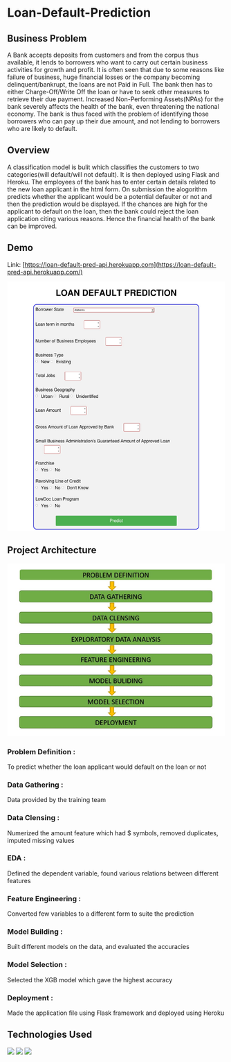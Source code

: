 # Loan-Default-Prediction
## Business Problem
A Bank accepts deposits from customers and from the corpus thus available, it lends to borrowers who want to carry out certain business activities for growth and profit. 
It is often seen that due to some reasons like failure of business, huge financial losses or the company becoming delinquent/bankrupt, the loans are not Paid in Full. 
The bank then has to either Charge-Off/Write Off the loan or have to seek other measures to retrieve their due payment. Increased Non-Performing Assets(NPAs) for the bank
severely affects the health of the bank, even threatening the national economy. The bank is thus faced with the problem of identifying those borrowers who can pay up their 
due amount, and not lending to borrowers who are likely to default.

## Overview
A classification model is bulit which classifies the customers to two categories(will default/will not default). It is then deployed using Flask and Heroku. The employees of the bank has to enter certain details related to the new loan applicant in the html form. On submission the alogorithm predicts whether the applicant would be a potential defaulter or not and then the prediction would be displayed. If the chances are high for the applicant to default on the loan, then the bank could reject the loan application citing various reasons. Hence the financial health of the bank can be improved. 

## Demo
Link: [https://loan-default-pred-api.herokuapp.com](https://loan-default-pred-api.herokuapp.com/)

![](/static/form_image.jpg)

## Project Architecture
![](/static/architecture.JPG)
### Problem Definition : 
To predict whether the loan applicant would default on the loan or not
### Data Gathering : 
Data provided by the training team
### Data Clensing : 
Numerized the amount feature which had $ symbols, removed duplicates, imputed missing values
### EDA : 
Defined the dependent variable, found various relations between different features
### Feature Engineering : 
Converted few variables to a different form to suite the prediction
### Model Building : 
Built different models on the data, and evaluated the accuracies
### Model Selection : 
Selected the XGB model which gave the highest accuracy
### Deployment : 
Made the application file using Flask framework and deployed using Heroku  

## Technologies Used
<img src="https://www.python.org/static/community_logos/python-logo-master-v3-TM.png" width=280> <img target="_blank" src="https://flask.palletsprojects.com/en/1.1.x/_images/flask-logo.png" width=170> <img target="_blank" src="https://number1.co.za/wp-content/uploads/2017/10/gunicorn_logo-300x85.png" width=280>  
